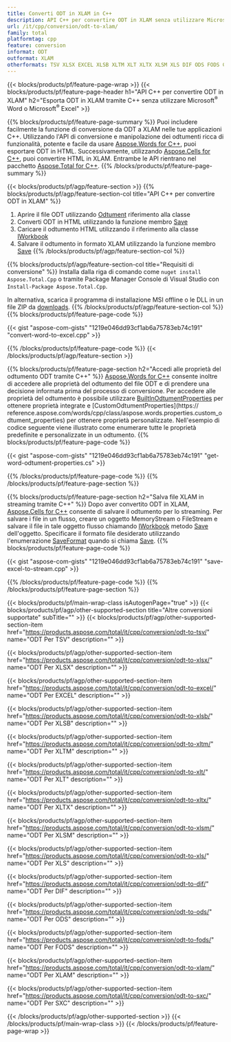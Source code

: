 ```yaml
---
title: Converti ODT in XLAM in C++
description: API C++ per convertire ODT in XLAM senza utilizzare Microsoft Word o Microsoft Excel
url: /it/cpp/conversion/odt-to-xlam/
family: total
platformtag: cpp
feature: conversion
informat: ODT
outformat: XLAM
otherformats: TSV XLSX EXCEL XLSB XLTM XLT XLTX XLSM XLS DIF ODS FODS CSV SXC
---
```

{{< blocks/products/pf/feature-page-wrap >}}
{{< blocks/products/pf/feature-page-header h1="API C++ per convertire ODT in XLAM" h2="Esporta ODT in XLAM tramite C++ senza utilizzare Microsoft<sup>&reg;</sup> Word o Microsoft<sup>&reg;</sup> Excel" >}}

{{% blocks/products/pf/feature-page-summary %}}
Puoi includere facilmente la funzione di conversione da ODT a XLAM nelle tue applicazioni C++. Utilizzando l'API di conversione e manipolazione dei odtumenti ricca di funzionalità, potente e facile da usare [Aspose.Words for C++](https://products.aspose.com/words/cpp/), puoi esportare ODT in HTML. Successivamente, utilizzando [Aspose.Cells for C++](https://products.aspose.com/cells/cpp/), puoi convertire HTML in XLAM. Entrambe le API rientrano nel pacchetto [Aspose.Total for C++](https://products.aspose.com/total/cpp/). 
{{% /blocks/products/pf/feature-page-summary  %}}

{{< blocks/products/pf/agp/feature-section >}}
{{% blocks/products/pf/agp/feature-section-col title="API C++ per convertire ODT in XLAM" %}}
1. Aprire il file ODT utilizzando [Odtument](https://reference.aspose.com/words/cpp/class/aspose.words.odtument) riferimento alla classe
2. Converti ODT in HTML utilizzando la funzione membro [Save](https://reference.aspose.com/words/cpp/class/aspose.words.odtument#save_string_saveformat)
3. Caricare il odtumento HTML utilizzando il riferimento alla classe [IWorkbook](https://reference.aspose.com/cells/cpp/class/aspose.cells.i_workbook)
4. Salvare il odtumento in formato XLAM utilizzando la funzione membro [Save](https://reference.aspose.com/cells/cpp/class/aspose.cells.i_workbook#a5dc7de23f7ceba76a05dc1d49f51502e)
{{% /blocks/products/pf/agp/feature-section-col %}}

{{% blocks/products/pf/agp/feature-section-col title="Requisiti di conversione" %}}
Installa dalla riga di comando come ```nuget install Aspose.Total.Cpp``` o tramite Package Manager Console di Visual Studio con ```Install-Package Aspose.Total.Cpp```.

In alternativa, scarica il programma di installazione MSI offline o le DLL in un file ZIP da [downloads](https://downloads.aspose.com/total/cpp).
{{% /blocks/products/pf/agp/feature-section-col %}}
{{% blocks/products/pf/feature-page-code %}}

{{< gist "aspose-com-gists" "1219e046dd93cf1ab6a75783eb74c191" "convert-word-to-excel.cpp" >}}


{{% /blocks/products/pf/feature-page-code %}}
{{< /blocks/products/pf/agp/feature-section >}}

{{% blocks/products/pf/feature-page-section  h2="Accedi alle proprietà del odtumento ODT tramite C++" %}}
[Aspose.Words for C++](https://products.aspose.com/words/cpp/) consente inoltre di accedere alle proprietà del odtumento del file ODT e di prendere una decisione informata prima del processo di conversione. Per accedere alle proprietà del odtumento è possibile utilizzare [BuiltInOdtumentProperties](https://reference.aspose.com/words/cpp/class/aspose.words.properties.built_in_odtument_properties) per ottenere proprietà integrate e [CustomOdtumentProperties](https:// reference.aspose.com/words/cpp/class/aspose.words.properties.custom_odtument_properties) per ottenere proprietà personalizzate. Nell'esempio di codice seguente viene illustrato come enumerare tutte le proprietà predefinite e personalizzate in un odtumento.
{{% blocks/products/pf/feature-page-code %}}

{{< gist "aspose-com-gists" "1219e046dd93cf1ab6a75783eb74c191" "get-word-odtument-properties.cs" >}}
{{% /blocks/products/pf/feature-page-code  %}}
{{% /blocks/products/pf/feature-page-section %}}

{{% blocks/products/pf/feature-page-section  h2="Salva file XLAM in streaming tramite C++" %}}
Dopo aver convertito ODT in XLAM, [Aspose.Cells for C++](https://products.aspose.com/cells/cpp/) consente di salvare il odtumento per lo streaming. Per salvare i file in un flusso, creare un oggetto MemoryStream o FileStream e salvare il file in tale oggetto flusso chiamando [IWorkbook](https://reference.aspose.com/cells/cpp/class/aspose.cells.i_workbook) metodo [Save](https://reference.aspose.com/cells/cpp/class/aspose.cells.i_workbook#a77072cfb929787df9ad1f38b02f58349) dell'oggetto. Specificare il formato file desiderato utilizzando l'enumerazione [SaveFormat](https://reference.aspose.com/cells/cpp/namespace/aspose.cells#a11cae527e4e68f1adcac8f47ea64481a) quando si chiama [Save](https://reference.aspose.com/cells/cpp/class/aspose.cells.i_workbook#a77072cfb929787df9ad1f38b02f58349).
{{% blocks/products/pf/feature-page-code %}}

{{< gist "aspose-com-gists" "1219e046dd93cf1ab6a75783eb74c191" "save-excel-to-stream.cpp" >}}
{{% /blocks/products/pf/feature-page-code  %}}
{{% /blocks/products/pf/feature-page-section %}}

{{< blocks/products/pf/main-wrap-class isAutogenPage="true" >}}
{{< blocks/products/pf/agp/other-supported-section title="Altre conversioni supportate" subTitle="" >}}
{{< blocks/products/pf/agp/other-supported-section-item href="https://products.aspose.com/total/it/cpp/conversion/odt-to-tsv/" name="ODT Per TSV" description="" >}}

{{< blocks/products/pf/agp/other-supported-section-item href="https://products.aspose.com/total/it/cpp/conversion/odt-to-xlsx/" name="ODT Per XLSX" description="" >}}

{{< blocks/products/pf/agp/other-supported-section-item href="https://products.aspose.com/total/it/cpp/conversion/odt-to-excel/" name="ODT Per EXCEL" description="" >}}

{{< blocks/products/pf/agp/other-supported-section-item href="https://products.aspose.com/total/it/cpp/conversion/odt-to-xlsb/" name="ODT Per XLSB" description="" >}}

{{< blocks/products/pf/agp/other-supported-section-item href="https://products.aspose.com/total/it/cpp/conversion/odt-to-xltm/" name="ODT Per XLTM" description="" >}}

{{< blocks/products/pf/agp/other-supported-section-item href="https://products.aspose.com/total/it/cpp/conversion/odt-to-xlt/" name="ODT Per XLT" description="" >}}

{{< blocks/products/pf/agp/other-supported-section-item href="https://products.aspose.com/total/it/cpp/conversion/odt-to-xltx/" name="ODT Per XLTX" description="" >}}

{{< blocks/products/pf/agp/other-supported-section-item href="https://products.aspose.com/total/it/cpp/conversion/odt-to-xlsm/" name="ODT Per XLSM" description="" >}}

{{< blocks/products/pf/agp/other-supported-section-item href="https://products.aspose.com/total/it/cpp/conversion/odt-to-xls/" name="ODT Per XLS" description="" >}}

{{< blocks/products/pf/agp/other-supported-section-item href="https://products.aspose.com/total/it/cpp/conversion/odt-to-dif/" name="ODT Per DIF" description="" >}}

{{< blocks/products/pf/agp/other-supported-section-item href="https://products.aspose.com/total/it/cpp/conversion/odt-to-ods/" name="ODT Per ODS" description="" >}}

{{< blocks/products/pf/agp/other-supported-section-item href="https://products.aspose.com/total/it/cpp/conversion/odt-to-fods/" name="ODT Per FODS" description="" >}}

{{< blocks/products/pf/agp/other-supported-section-item href="https://products.aspose.com/total/it/cpp/conversion/odt-to-xlam/" name="ODT Per XLAM" description="" >}}

{{< blocks/products/pf/agp/other-supported-section-item href="https://products.aspose.com/total/it/cpp/conversion/odt-to-sxc/" name="ODT Per SXC" description="" >}}


{{< /blocks/products/pf/agp/other-supported-section >}}
{{< /blocks/products/pf/main-wrap-class >}}
{{< /blocks/products/pf/feature-page-wrap >}}
